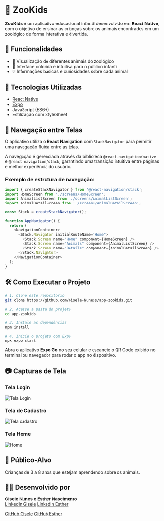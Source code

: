 # 🐾 ZooKids

**ZooKids** é um aplicativo educacional infantil desenvolvido em **React Native**, com o objetivo de ensinar as crianças sobre os animais encontrados em um zoológico de forma interativa e divertida.

## 📱 Funcionalidades

- 🐒 Visualização de diferentes animais do zoológico  
- 🎨 Interface colorida e intuitiva para o público infantil  
- 💡 Informações básicas e curiosidades sobre cada animal  

## 🚀 Tecnologias Utilizadas

- [React Native](https://reactnative.dev/)  
- [Expo](https://expo.dev/)  
- JavaScript (ES6+)  
- Estilização com StyleSheet

## 🧭 Navegação entre Telas

O aplicativo utiliza o **React Navigation** com `StackNavigator` para permitir uma navegação fluida entre as telas.

A navegação é gerenciada através da biblioteca `@react-navigation/native` e `@react-navigation/stack`, garantindo uma transição intuitiva entre páginas e melhor experiência do usuário.

### Exemplo de estrutura de navegação:

```javascript
import { createStackNavigator } from '@react-navigation/stack';
import HomeScreen from './screens/HomeScreen';
import AnimalListScreen from './screens/AnimalListScreen';
import AnimalDetailScreen from './screens/AnimalDetailScreen';

const Stack = createStackNavigator();

function AppNavigator() {
  return (
    <NavigationContainer>
      <Stack.Navigator initialRouteName="Home">
        <Stack.Screen name="Home" component={HomeScreen} />
        <Stack.Screen name="Animals" component={AnimalListScreen} />
        <Stack.Screen name="Details" component={AnimalDetailScreen} />
      </Stack.Navigator>
    </NavigationContainer>
  );
}
```

## 🛠️ Como Executar o Projeto

```bash
# 1. Clone este repositório
git clone https://github.com/Gisele-Nuness/app-zookids.git

# 2. Acesse a pasta do projeto
cd app-zookids

# 3. Instale as dependências
npm install

# 4. Inicie o projeto com Expo
npx expo start
```
Abra o aplicativo **Expo Go** no seu celular e escaneie o QR Code exibido no terminal ou navegador para rodar o app no dispositivo.

## 📷 Capturas de Tela

### Tela Login

![Tela Login](./assets/screens/telaLogin.png)

### Tela de Cadastro

![Tela cadastro](./assets/screens/telaCadastro.png)

### Tela Home

![Home](./assets/screens/telaHome.png)

## 👶 Público-Alvo

Crianças de 3 a 8 anos que estejam aprendendo sobre os animais.


## 👩‍💻 Desenvolvido por

**Gisele Nunes e Esther Nascimento**  
[LinkedIn Gisele](https://www.linkedin.com/in/gisele-nuness)
[LinkedIn Esther](https://www.linkedin.com/in/esthernascimentooficial/)

[GitHub Gisele](https://github.com/Gisele-Nuness)
[GitHub Esther](https://github.com/esthernascimento)
